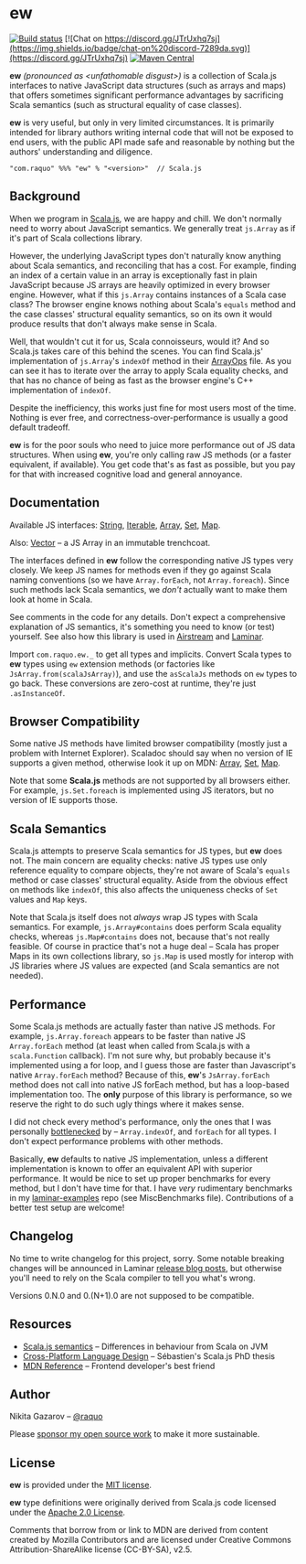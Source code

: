 # ew
[![Build status](https://github.com/raquo/ew/actions/workflows/test.yml/badge.svg)](https://github.com/raquo/ew/actions/workflows/test.yml)
[![Chat on https://discord.gg/JTrUxhq7sj](https://img.shields.io/badge/chat-on%20discord-7289da.svg)](https://discord.gg/JTrUxhq7sj)
[![Maven Central](https://img.shields.io/maven-central/v/com.raquo/ew_sjs1_3.svg)](https://search.maven.org/artifact/com.raquo/ew_sjs1_3)

**ew** _(pronounced as \<unfathomable disgust\>)_ is a collection of Scala.js interfaces to native JavaScript data structures (such as arrays and maps) that offers sometimes significant performance advantages by sacrificing Scala semantics (such as structural equality of case classes).

**ew** is very useful, but only in very limited circumstances. It is primarily intended for library authors writing internal code that will not be exposed to end users, with the public API made safe and reasonable by nothing but the authors' understanding and diligence.

    "com.raquo" %%% "ew" % "<version>"  // Scala.js



## Background

When we program in [Scala.js](https://www.scala-js.org/), we are happy and chill. We don't normally need to worry about JavaScript semantics. We generally treat `js.Array` as if it's part of Scala collections library.

However, the underlying JavaScript types don't naturally know anything about Scala semantics, and reconciling that has a cost. For example, finding an index of a certain value in an array is exceptionally fast in plain JavaScript because JS arrays are heavily optimized in every browser engine. However, what if this `js.Array` contains instances of a Scala case class? The browser engine knows nothing about Scala's `equals` method and the case classes' structural equality semantics, so on its own it would produce results that don't always make sense in Scala.

Well, that wouldn't cut it for us, Scala connoisseurs, would it? And so Scala.js takes care of this behind the scenes. You can find Scala.js' implementation of `js.Array`'s `indexOf` method in their [ArrayOps](https://github.com/scala-js/scala-js/blob/main/library/src/main/scala-new-collections/scala/scalajs/js/ArrayOps.scala) file. As you can see it has to iterate over the array to apply Scala equality checks, and that has no chance of being as fast as the browser engine's C++ implementation of `indexOf`.

Despite the inefficiency, this works just fine for most users most of the time. Nothing is ever free, and correctness-over-performance is usually a good default tradeoff.

**ew** is for the poor souls who need to juice more performance out of JS data structures. When using **ew**, you're only calling raw JS methods (or a faster equivalent, if available). You get code that's as fast as possible, but you pay for that with increased cognitive load and general annoyance.



## Documentation

Available JS interfaces: [String](https://github.com/raquo/ew/blob/master/src/main/scala/com/raquo/ew/JsString.scala), [Iterable](https://github.com/raquo/ew/blob/master/src/main/scala/com/raquo/ew/JsIterable.scala), [Array](https://github.com/raquo/ew/blob/master/src/main/scala/com/raquo/ew/JsArray.scala), [Set](https://github.com/raquo/ew/blob/master/src/main/scala/com/raquo/ew/JsSet.scala), [Map](https://github.com/raquo/ew/blob/master/src/main/scala/com/raquo/ew/JsMap.scala).

Also: [Vector](https://github.com/raquo/ew/blob/master/src/main/scala/com/raquo/ew/JsVector.scala) – a JS Array in an immutable trenchcoat.

The interfaces defined in **ew** follow the corresponding native JS types very closely. We keep JS names for methods even if they go against Scala naming conventions (so we have `Array.forEach`, not `Array.foreach`). Since such methods lack Scala semantics, we _don't_ actually want to make them look at home in Scala.

See comments in the code for any details. Don't expect a comprehensive explanation of JS semantics, it's something you need to know (or test) yourself. See also how this library is used in [Airstream](https://github.com/raquo/Airstream) and [Laminar](https://github.com/raquo/Laminar).

Import `com.raquo.ew._` to get all types and implicits. Convert Scala types to **ew** types using `ew` extension methods (or factories like `JsArray.from(scalaJsArray)`), and use the `asScalaJs` methods on `ew` types to go back. These conversions are zero-cost at runtime, they're just `.asInstanceOf`.



## Browser Compatibility

Some native JS methods have limited browser compatibility (mostly just a problem with Internet Explorer). Scaladoc should say when no version of IE supports a given method, otherwise look it up on MDN: [Array](https://developer.mozilla.org/en-US/docs/Web/JavaScript/Reference/Global_Objects/Array#browser_compatibility), [Set](https://developer.mozilla.org/en-US/docs/Web/JavaScript/Reference/Global_Objects/Set#browser_compatibility), [Map](https://developer.mozilla.org/en-US/docs/Web/JavaScript/Reference/Global_Objects/Map#browser_compatibility).

Note that some **Scala.js** methods are not supported by all browsers either. For example, `js.Set.foreach` is implemented using JS iterators, but no version of IE supports those.


## Scala Semantics

Scala.js attempts to preserve Scala semantics for JS types, but **ew** does not. The main concern are equality checks: native JS types use only reference equality to compare objects, they're not aware of Scala's `equals` method or case classes' structural equality. Aside from the obvious effect on methods like `indexOf`, this also affects the uniqueness checks of `Set` values and `Map` keys.

Note that Scala.js itself does not _always_ wrap JS types with Scala semantics. For example, `js.Array#contains` does perform Scala equality checks, whereas `js.Map#contains` does not, because that's not really feasible. Of course in practice that's not a huge deal – Scala has proper Maps in its own collections library, so `js.Map` is used mostly for interop with JS libraries where JS values are expected (and Scala semantics are not needed).


## Performance

Some Scala.js methods are actually faster than native JS methods. For example, `js.Array.foreach` appears to be faster than native JS `Array.forEach` method (at least when called from Scala.js with a `scala.Function` callback). I'm not sure why, but probably because it's implemented using a for loop, and I guess those are faster than Javascript's native `Array.forEach` method? Because of this, **ew**'s `JsArray.forEach` method does not call into native JS forEach method, but has a loop-based implementation too. The **only** purpose of this library is performance, so we reserve the right to do such ugly things where it makes sense.

I did not check every method's performance, only the ones that I was personally [bottlenecked](https://github.com/raquo/Laminar/issues/108) by – `Array.indexOf`, and `forEach` for all types. I don't expect performance problems with other methods.

Basically, **ew** defaults to native JS implementation, unless a different implementation is known to offer an equivalent API with superior performance. It would be nice to set up proper benchmarks for every method, but I don't have time for that. I have _very_ rudimentary benchmarks in my [laminar-examples](https://github.com/raquo/laminar-examples) repo (see MiscBenchmarks file). Contributions of a better test setup are welcome!


## Changelog

No time to write changelog for this project, sorry. Some notable breaking changes will be announced in Laminar [release blog posts](https://laminar.dev/blog/), but otherwise you'll need to rely on the Scala compiler to tell you what's wrong.

Versions 0.N.0 and 0.(N+1).0 are not supposed to be compatible. 


## Resources

* [Scala.js semantics](https://www.scala-js.org/doc/semantics.html) – Differences in behaviour from Scala on JVM
* [Cross-Platform Language Design](https://lampwww.epfl.ch/~doeraene/thesis/) – Sébastien's Scala.js PhD thesis
* [MDN Reference](https://developer.mozilla.org/en-US/docs/Web/JavaScript/Reference) – Frontend developer's best friend 



## Author

Nikita Gazarov – [@raquo](https://twitter.com/raquo)

Please [sponsor my open source work](https://github.com/sponsors/raquo) to make it more sustainable.



## License

**ew** is provided under the [MIT license](https://github.com/raquo/Airstream/blob/master/LICENSE.md).

**ew** type definitions were originally derived from Scala.js code licensed under the [Apache 2.0 License](https://github.com/scala-js/scala-js/blob/main/LICENSE).

Comments that borrow from or link to MDN are derived from content created by Mozilla Contributors and are licensed under Creative Commons Attribution-ShareAlike license (CC-BY-SA), v2.5.
